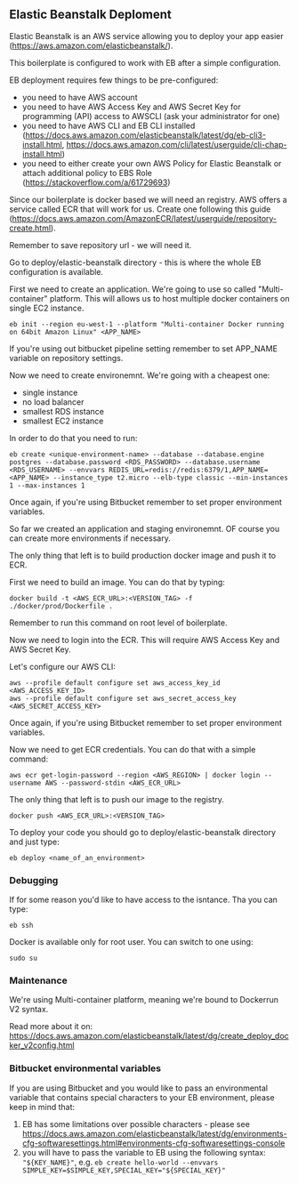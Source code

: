 ## Elastic Beanstalk Deploment

Elastic Beanstalk is an AWS service allowing you to deploy your app easier (https://aws.amazon.com/elasticbeanstalk/).

This boilerplate is configured to work with EB after a simple configuration.

EB deployment requires few things to be pre-configured:
- you need to have AWS account
- you need to have AWS Access Key and AWS Secret Key for 
programming (API) access to AWSCLI (ask your administrator for one)
- you need to have AWS CLI and EB CLI installed (https://docs.aws.amazon.com/elasticbeanstalk/latest/dg/eb-cli3-install.html, https://docs.aws.amazon.com/cli/latest/userguide/cli-chap-install.html)
- you need to either create your own AWS Policy for Elastic Beanstalk or attach additional policy to EBS Role (https://stackoverflow.com/a/61729693)

Since our boilerplate is docker based we will need an registry. AWS offers a service called ECR that will work for us. Create one following this guide (https://docs.aws.amazon.com/AmazonECR/latest/userguide/repository-create.html).

Remember to save repository url - we will need it.

Go to deploy/elastic-beanstalk directory - this is where the whole EB configuration is available.

First we need to create an application. We're going to use so called "Multi-container" platform. This will allows us to host multiple docker containers on single EC2 instance.

```
eb init --region eu-west-1 --platform "Multi-container Docker running on 64bit Amazon Linux" <APP_NAME>
```

If you're using out bitbucket pipeline setting remember to set APP_NAME variable on repository settings.

Now we need to create environemnt. We're going with a cheapest one:
- single instance
- no load balancer
- smallest RDS instance
- smallest EC2 instance

In order to do that you need to run:

```
eb create <unique-environment-name> --database --database.engine postgres --database.password <RDS_PASSWORD> --database.username <RDS_USERNAME> --envvars REDIS_URL=redis://redis:6379/1,APP_NAME=<APP_NAME> --instance_type t2.micro --elb-type classic --min-instances 1 --max-instances 1
```

Once again, if you're using Bitbucket remember to set proper environment variables.

So far we created an application and staging environemnt. OF course you can create more environments if necessary.

The only thing that left is to build production docker image and push it to ECR.

First we need to build an image. You can do that by typing:

```
docker build -t <AWS_ECR_URL>:<VERSION_TAG> -f ./docker/prod/Dockerfile .
````

Remember to run this command on root level of boilerplate.

Now we need to login into the ECR. This will require AWS Access Key and AWS Secret Key.

Let's configure our AWS CLI:

```
aws --profile default configure set aws_access_key_id <AWS_ACCESS_KEY_ID>
aws --profile default configure set aws_secret_access_key <AWS_SECRET_ACCESS_KEY>
```

Once again, if you're using Bitbucket remember to set proper environment variables.

Now we need to get ECR credentials. You can do that with a simple command:

```
aws ecr get-login-password --region <AWS_REGION> | docker login --username AWS --password-stdin <AWS_ECR_URL>
```

The only thing that left is to push our image to the registry.

```
docker push <AWS_ECR_URL>:<VERSION_TAG>
```

To deploy your code you should go to deploy/elastic-beanstalk directory and just type:

```
eb deploy <name_of_an_environment>
```

### Debugging

If for some reason you'd like to have access to the isntance. Tha you can type:

```
eb ssh
```

Docker is available only for root user. You can switch to one using:

```
sudo su
```

### Maintenance

We're using Multi-container platform, meaning we're bound to Dockerrun V2 syntax.

Read more about it on: https://docs.aws.amazon.com/elasticbeanstalk/latest/dg/create_deploy_docker_v2config.html

### Bitbucket environmental variables

If you are using Bitbucket and you would like to pass an environmental variable that contains special characters to your EB environment, please keep in mind that:
1. EB has some limitations over possible characters - please see https://docs.aws.amazon.com/elasticbeanstalk/latest/dg/environments-cfg-softwaresettings.html#environments-cfg-softwaresettings-console
2. you will have to pass the variable to EB using the following syntax: `"${KEY_NAME}"`, e.g. `eb create hello-world --envvars SIMPLE_KEY=$SIMPLE_KEY,SPECIAL_KEY="${SPECIAL_KEY}"`
